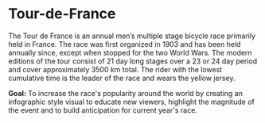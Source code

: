 # Tour-de-France
The Tour de France is an annual men’s multiple stage bicycle race primarily held in France. The race was first organized in 1903 and has been held annually since, except when stopped for the two World Wars. The modern editions of the tour consist of 21 day long stages over a 23 or 24 day period and cover approximately 3500 km total. The rider with the lowest cumulative time is the leader of the race and wears the yellow jersey. 

**Goal:** To increase the race's popularity around the world by creating an infographic style visual to educate new viewers, highlight the magnitude of the event and to build anticipation for current year's race.
